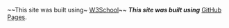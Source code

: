 ~~This site was built using~ [W3School](https://www.w3schools.com/)~~  ***This site was built using*** [GitHub Pages](https://docs.github.com/en/github/writing-on-github/getting-started-with-writing-and-formatting-on-github/basic-writing-and-formatting-syntax/).
 

